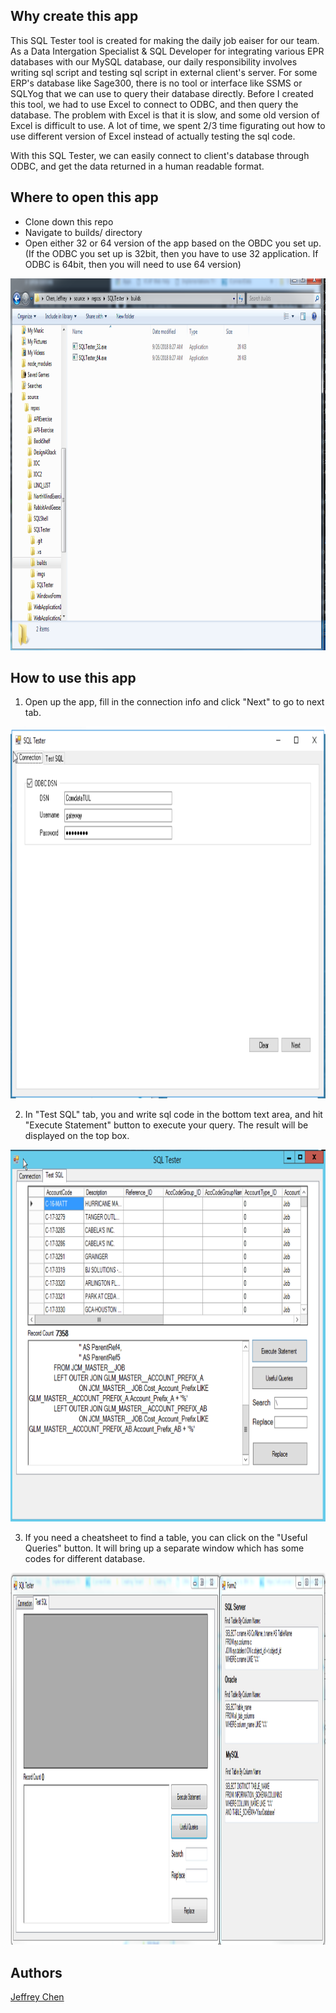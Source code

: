 ## Why create this app
This SQL Tester tool is created for making the daily job eaiser for our team. As a Data Intergation Specialist & SQL Developer for integrating various EPR databases with our MySQL database, our daily responsibility involves writing sql script and testing sql script in  external client's server. For some ERP's database like Sage300, there is no tool or interface like SSMS or SQLYog that we can use to query their database directly. Before I created this tool, we had to use Excel to connect to ODBC, and then query the database. The problem with Excel is that it is slow, and some old version of Excel is difficult to use. A lot of time, we spent 2/3 time figurating out how to use different version of Excel instead of actually testing the sql code.

With this SQL Tester, we can easily connect to client's database through ODBC, and get the data returned in a human readable format.

## Where to open this app
- Clone down this repo
- Navigate to builds/ directory
- Open either 32 or 64 version of the app based on the OBDC you set up. (If the ODBC you set up is 32bit, then you have to use 32 application. If ODBC is 64bit, then you will need to use 64 version)
<img src="https://raw.githubusercontent.com/jeffreychen2016/SQLTester/master/imgs/SQLTester3.PNG" alt="alt text" width="865" height="595">

## How to use this app
1. Open up the app, fill in the connection info and click "Next" to go to next tab.
<img src="https://raw.githubusercontent.com/jeffreychen2016/SQLTester/master/imgs/SQLTester1.PNG" alt="alt text" width="865" height="595">

2. In "Test SQL" tab, you and write sql code in the bottom text area, and hit "Execute Statement" button to execute your query. The result will be displayed on the top box.
<img src="https://raw.githubusercontent.com/jeffreychen2016/SQLTester/master/imgs/SQLTester5.PNG" alt="alt text" width="865" height="595">

3. If you need a cheatsheet to find a table, you can click on the "Useful Queries" button. It will bring up a separate window which has some codes for different database.
<img src="https://raw.githubusercontent.com/jeffreychen2016/SQLTester/master/imgs/SQLTester4.PNG" alt="alt text" width="865" height="595">

## Authors
[Jeffrey Chen](https://github.com/jeffreychen2016)



